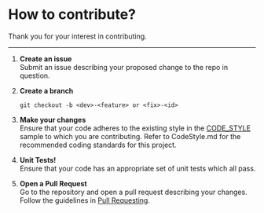 # How to contribute?

Thank you for your interest in contributing.

---

1. **Create an issue**  
    Submit an issue describing your proposed change to the repo in question.

2. **Create a branch**  
    ```
    git checkout -b <dev>-<feature> or <fix>-<id>
    ```

3. **Make your changes**  
    Ensure that your code adheres to the existing style in the [CODE_STYLE](/contributing/CODE_STYLE.md) sample to which you are contributing. Refer to CodeStyle.md for the recommended coding standards for this project.

4. **Unit Tests!**  
    Ensure that your code has an appropriate set of unit tests which all pass.

5. **Open a Pull Request**  
    Go to the repository and open a pull request describing your changes. Follow the guidelines in [Pull Requesting](/contributing/PullRequesting.md).